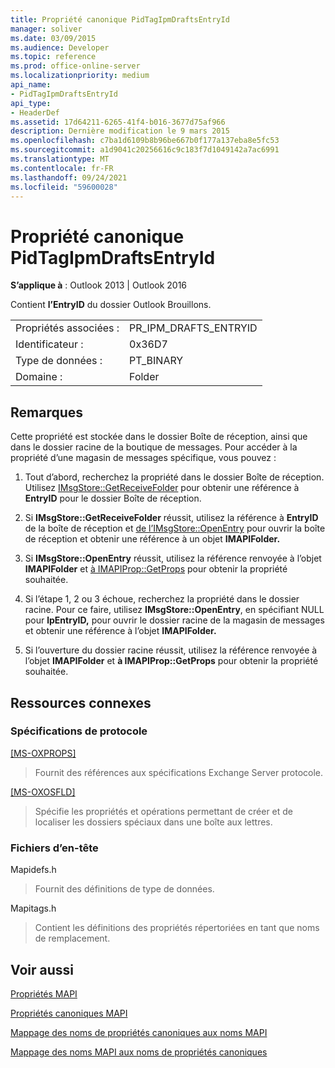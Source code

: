 ```yaml
---
title: Propriété canonique PidTagIpmDraftsEntryId
manager: soliver
ms.date: 03/09/2015
ms.audience: Developer
ms.topic: reference
ms.prod: office-online-server
ms.localizationpriority: medium
api_name:
- PidTagIpmDraftsEntryId
api_type:
- HeaderDef
ms.assetid: 17d64211-6265-41f4-b016-3677d75af966
description: Dernière modification le 9 mars 2015
ms.openlocfilehash: c7ba1d6109b8b96be667b0f177a137eba8e5fc53
ms.sourcegitcommit: a1d9041c20256616c9c183f7d1049142a7ac6991
ms.translationtype: MT
ms.contentlocale: fr-FR
ms.lasthandoff: 09/24/2021
ms.locfileid: "59600028"
---
```

# <a name="pidtagipmdraftsentryid-canonical-property"></a>Propriété canonique PidTagIpmDraftsEntryId

  
  
**S’applique à** : Outlook 2013 | Outlook 2016 
  
Contient **l’EntryID** du dossier Outlook Brouillons. 
  
|||
|:-----|:-----|
|Propriétés associées :  <br/> |PR_IPM_DRAFTS_ENTRYID  <br/> |
|Identificateur :  <br/> |0x36D7  <br/> |
|Type de données :  <br/> |PT_BINARY  <br/> |
|Domaine :  <br/> |Folder  <br/> |
   
## <a name="remarks"></a>Remarques

Cette propriété est stockée dans le dossier Boîte de réception, ainsi que dans le dossier racine de la boutique de messages. Pour accéder à la propriété d’une magasin de messages spécifique, vous pouvez : 
  
1. Tout d’abord, recherchez la propriété dans le dossier Boîte de réception. Utilisez [IMsgStore::GetReceiveFolder](imsgstore-getreceivefolder.md) pour obtenir une référence à **EntryID** pour le dossier Boîte de réception. 
    
2. Si **IMsgStore::GetReceiveFolder** réussit, utilisez la référence à **EntryID** de la boîte de réception et [de l’IMsgStore::OpenEntry](imsgstore-openentry.md) pour ouvrir la boîte de réception et obtenir une référence à un objet **IMAPIFolder.** 
    
3. Si **IMsgStore::OpenEntry** réussit, utilisez la référence renvoyée à l’objet **IMAPIFolder** et [à IMAPIProp::GetProps](imapiprop-getprops.md) pour obtenir la propriété souhaitée. 
    
4. Si l’étape 1, 2 ou 3 échoue, recherchez la propriété dans le dossier racine. Pour ce faire, utilisez **IMsgStore::OpenEntry**, en spécifiant NULL pour **lpEntryID,** pour ouvrir le dossier racine de la magasin de messages et obtenir une référence à l’objet **IMAPIFolder.** 
    
5. Si l’ouverture du dossier racine réussit, utilisez la référence renvoyée à l’objet **IMAPIFolder** et **à IMAPIProp::GetProps** pour obtenir la propriété souhaitée. 
    
## <a name="related-resources"></a>Ressources connexes

### <a name="protocol-specifications"></a>Spécifications de protocole

[[MS-OXPROPS]](https://msdn.microsoft.com/library/f6ab1613-aefe-447d-a49c-18217230b148%28Office.15%29.aspx)
  
> Fournit des références aux spécifications Exchange Server protocole.
    
[[MS-OXOSFLD]](https://msdn.microsoft.com/library/a60e9c16-2ba8-424b-b60c-385a8a2837cb%28Office.15%29.aspx)
  
> Spécifie les propriétés et opérations permettant de créer et de localiser les dossiers spéciaux dans une boîte aux lettres.
    
### <a name="header-files"></a>Fichiers d’en-tête

Mapidefs.h
  
> Fournit des définitions de type de données.
    
Mapitags.h
  
> Contient les définitions des propriétés répertoriées en tant que noms de remplacement.
    
## <a name="see-also"></a>Voir aussi



[Propriétés MAPI](mapi-properties.md)
  
[Propriétés canoniques MAPI](mapi-canonical-properties.md)
  
[Mappage des noms de propriétés canoniques aux noms MAPI](mapping-canonical-property-names-to-mapi-names.md)
  
[Mappage des noms MAPI aux noms de propriétés canoniques](mapping-mapi-names-to-canonical-property-names.md)

